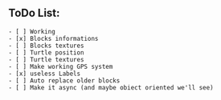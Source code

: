 ## ToDo List:
    - [ ] Working
    - [x] Blocks informations
    - [ ] Blocks textures
    - [ ] Turtle position
    - [ ] Turtle textures
    - [ ] Make working GPS system
    - [x] useless Labels
    - [ ] Auto replace older blocks
    - [ ] Make it async (and maybe obiect oriented we'll see)